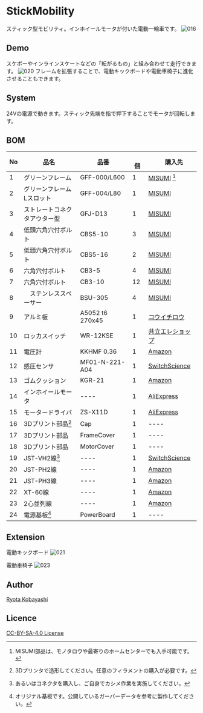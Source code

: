 # StickMobility
スティック型モビリティ。インホイールモータが付いた電動一輪車です。
![016](https://user-images.githubusercontent.com/30834673/120892720-9f742280-c64a-11eb-9bc3-19a350854987.jpg)

## Demo
スケボーやインラインスケートなどの「転がるもの」と組み合わせて走行できます。
![020](https://user-images.githubusercontent.com/30834673/120892730-adc23e80-c64a-11eb-9521-5e460182fb47.gif)
フレームを拡張することで、電動キックボードや電動車椅子に進化させることもできます。

## System
24Vの電源で動きます。スティック先端を指で押下することでモータが回転します。

## BOM
|  No  |  品名  |  品番 |　個 |　購入先 |
| ---- | ---- | ---- | ---- | ---- |
|  1   |  グリーンフレーム  |  GFF-000/L600  | 1 | [MISUMI](https://jp.misumi-ec.com/vona2/detail/221005398123/) [^参考1] |
|  2   |  グリーンフレームLスロット |  GFF-004/L80  | 1 | [MISUMI](https://jp.misumi-ec.com/vona2/detail/221005398167/) |
|  3   |  ストレートコネクタアウター型  |  GFJ-D13  | 1 | [MISUMI](https://jp.misumi-ec.com/vona2/detail/221300049641/) |
|  4   |  低頭六角穴付ボルト |  CBS5-10  | 3 | [MISUMI](https://jp.misumi-ec.com/vona2/detail/110100142110/) |
|  5   |  低頭六角穴付ボルト |  CBS5-16  | 2 | [MISUMI](https://jp.misumi-ec.com/vona2/detail/110100142110/) |
|  6   |  六角穴付ボルト  |  CB3-5  | 4 | [MISUMI](https://jp.misumi-ec.com/vona2/detail/110100141750/) |
|  7   |  六角穴付ボルト  |  CB3-10  | 12 | [MISUMI](https://jp.misumi-ec.com/vona2/detail/110100141750/) |
|  8   |　ステンレススペーサー  |  BSU-305  | 4 | [MISUMI](https://jp.misumi-ec.com/vona2/detail/110100141750/) |
|  9   |  アルミ板  |  A5052 t6 270x45  | 1 | [コウイチロウ](https://www.ko-ichiro.com/shopdetail/000000000104/ct16/page1/recommend/) |
|  10  |  ロッカスイッチ  |  WR-12KSE  | 1 | [共立エレショップ](https://eleshop.jp/shop/g/gH74122/) |
|  11  |  電圧計  |  KKHMF 0.36   | 1 | [Amazon](www.amazon.co.jp/dp/B0105VOC84) |
|  12  |  感圧センサ  |  MF01-N-221-A04  | 1 | [SwitchScience](https://www.switch-science.com/catalog/2614/) |
|  13  |  ゴムクッション  |  KGR-21  | 1 | [Amazon](www.amazon.co.jp/dp/B00AO1873M) |
|  14  |  インホイールモータ  |  ----  | 1 | [AliExpress](https://ja.aliexpress.com/item/4001260005692.html?) |
|  15  |  モータードライバ  |  ZS-X11D  | 1 | [AliExpress](https://ja.aliexpress.com/item/4000407341747.html?) |
|  16  |  3Dプリント部品[^参考2]  |  Cap  | 1 | ---- |
|  17  |  3Dプリント部品  |  FrameCover  | 1 | ---- |
|  18  |  3Dプリント部品  |  MotorCover  | 1 | ---- |
|  19  |  JST-VH2線[^参考3]  |  ----  | 1 | [SwitchScience](https://www.switch-science.com/catalog/3470/) |
|  20  |  JST-PH2線  |  ----   | 1 | [Amazon](www.amazon.co.jp/dp/B07P18TZ8H) |
|  21  |  JST-PH3線  |  ----  | 1 | [Amazon](www.amazon.co.jp/dp/B06XXNRLYM) |
|  22  |  XT-60線  |  ----  | 1 | [Amazon](www.amazon.co.jp/dp/B07W7Y4R2Y) |
|  23  |  2心並列線  |  ----  | 1 | [Amazon](www.amazon.co.jp/dp/B01CTVUQ74) |
|  24  |  電源基板[^参考4]  |  PowerBoard  | 1 | ---- |

[^参考1]:MISUMI部品は、モノタロウや最寄りのホームセンターでも入手可能です。
[^参考2]:3Dプリンタで造形してください。任意のフィラメントの購入が必要です。
[^参考3]:あるいはコネクタを購入し、ご自身でカシメ作業を実施してください。
[^参考4]:オリジナル基板です。公開しているガーバーデータを参考に製作してください。

## Extension
電動キックボード
![021](https://user-images.githubusercontent.com/30834673/120892742-badf2d80-c64a-11eb-9b0f-6c55aebe0acc.jpg)

電動車椅子
![023](https://user-images.githubusercontent.com/30834673/120892755-c5012c00-c64a-11eb-8bb0-1baeecd911b8.jpg)

## Author
[Ryota Kobayashi](https://protopedia.net/prototyper/ryotakobayashi)

## Licence
[CC-BY-SA-4.0 License](https://creativecommons.org/licenses/by-sa/4.0/deed.ja)
